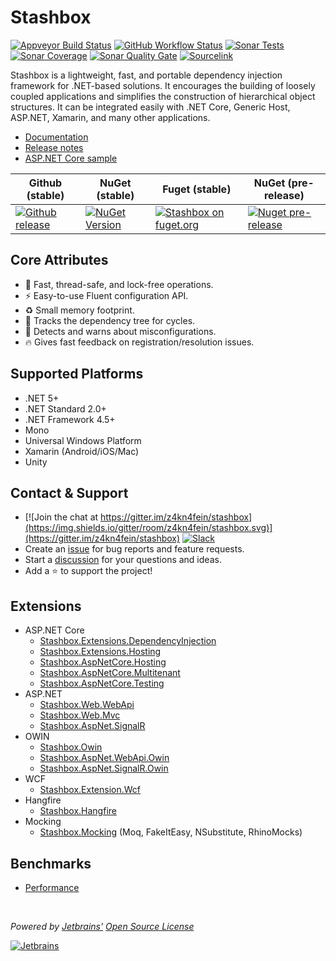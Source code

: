 # Stashbox
[![Appveyor Build Status](https://img.shields.io/appveyor/build/pcsajtai/stashbox?logo=appveyor&logoColor=white)](https://ci.appveyor.com/project/pcsajtai/stashbox/branch/master) 
[![GitHub Workflow Status](https://img.shields.io/github/actions/workflow/status/z4kn4fein/stashbox/linux-macOS-CI.yml?logo=GitHub&branch=master)](https://github.com/z4kn4fein/stashbox/actions/workflows/linux-macOS-CI.yml) 
[![Sonar Tests](https://img.shields.io/sonar/tests/z4kn4fein_stashbox?compact_message&logo=sonarcloud&server=https%3A%2F%2Fsonarcloud.io)](https://sonarcloud.io/project/overview?id=z4kn4fein_stashbox) 
[![Sonar Coverage](https://img.shields.io/sonar/coverage/z4kn4fein_stashbox?logo=SonarCloud&server=https%3A%2F%2Fsonarcloud.io)](https://sonarcloud.io/project/overview?id=z4kn4fein_stashbox) 
[![Sonar Quality Gate](https://img.shields.io/sonar/quality_gate/z4kn4fein_stashbox?logo=sonarcloud&server=https%3A%2F%2Fsonarcloud.io)](https://sonarcloud.io/project/overview?id=z4kn4fein_stashbox) 
[![Sourcelink](https://img.shields.io/badge/sourcelink-enabled-brightgreen.svg)](https://github.com/dotnet/sourcelink)

Stashbox is a lightweight, fast, and portable dependency injection framework for .NET-based solutions. It encourages the building of loosely coupled applications and simplifies the construction of hierarchical object structures. It can be integrated easily with .NET Core, Generic Host, ASP.NET, Xamarin, and many other applications.

- [Documentation](https://z4kn4fein.github.io/stashbox)
- [Release notes](https://github.com/z4kn4fein/stashbox/blob/master/CHANGELOG.md)
- [ASP.NET Core sample](https://github.com/z4kn4fein/stashbox-extensions-dependencyinjection/tree/master/sample)

Github (stable) | NuGet (stable) | Fuget (stable)                                                                                                                  | NuGet (pre-release)
--- | --- |---------------------------------------------------------------------------------------------------------------------------------| ---
[![Github release](https://img.shields.io/github/release/z4kn4fein/stashbox.svg)](https://github.com/z4kn4fein/stashbox/releases) | [![NuGet Version](https://buildstats.info/nuget/Stashbox)](https://www.nuget.org/packages/Stashbox/) | [![Stashbox on fuget.org](https://www.fuget.org/packages/Stashbox/badge.svg?v=5.14.0)](https://www.fuget.org/packages/Stashbox) | [![Nuget pre-release](https://img.shields.io/nuget/vpre/Stashbox)](https://www.nuget.org/packages/Stashbox/)

## Core Attributes
 - 🚀 Fast, thread-safe, and lock-free operations.
 - ⚡️ Easy-to-use Fluent configuration API.
 - ♻️ Small memory footprint.
 - 🔄 Tracks the dependency tree for cycles. 
 - 🚨 Detects and warns about misconfigurations.
 - 🔥 Gives fast feedback on registration/resolution issues.

## Supported Platforms
 - .NET 5+
 - .NET Standard 2.0+
 - .NET Framework 4.5+
 - Mono
 - Universal Windows Platform
 - Xamarin (Android/iOS/Mac)
 - Unity

## Contact & Support
- [![Join the chat at https://gitter.im/z4kn4fein/stashbox](https://img.shields.io/gitter/room/z4kn4fein/stashbox.svg)](https://gitter.im/z4kn4fein/stashbox) [![Slack](https://img.shields.io/badge/chat-on%20slack-orange.svg?style=flat)](https://3vj.short.gy/stashbox-slack)
- Create an [issue](https://github.com/z4kn4fein/stashbox/issues) for bug reports and feature requests.
- Start a [discussion](https://github.com/z4kn4fein/stashbox/discussions) for your questions and ideas.
- Add a ⭐️ to support the project!

## Extensions
- ASP.NET Core
    - [Stashbox.Extensions.DependencyInjection](https://github.com/z4kn4fein/stashbox-extensions-dependencyinjection)
    - [Stashbox.Extensions.Hosting](https://github.com/z4kn4fein/stashbox-extensions-dependencyinjection#net-generic-host)
    - [Stashbox.AspNetCore.Hosting](https://github.com/z4kn4fein/stashbox-extensions-dependencyinjection)
    - [Stashbox.AspNetCore.Multitenant](https://github.com/z4kn4fein/stashbox-extensions-dependencyinjection#multitenant)
    - [Stashbox.AspNetCore.Testing](https://github.com/z4kn4fein/stashbox-extensions-dependencyinjection#testing)
- ASP.NET
    - [Stashbox.Web.WebApi](https://github.com/z4kn4fein/stashbox-extensions/tree/main/src/stashbox-web-webapi)
    - [Stashbox.Web.Mvc](https://github.com/z4kn4fein/stashbox-extensions/tree/main/src/stashbox-web-mvc)
    - [Stashbox.AspNet.SignalR](https://github.com/z4kn4fein/stashbox-extensions/tree/main/src/stashbox-signalr)
- OWIN
    - [Stashbox.Owin](https://github.com/z4kn4fein/stashbox-extensions/tree/main/src/stashbox-owin)
    - [Stashbox.AspNet.WebApi.Owin](https://github.com/z4kn4fein/stashbox-extensions/tree/main/src/stashbox-webapi-owin)
    - [Stashbox.AspNet.SignalR.Owin](https://github.com/z4kn4fein/stashbox-extensions/tree/main/src/stashbox-signalr-owin)
- WCF
    - [Stashbox.Extension.Wcf](https://github.com/devworker55/stashbox-extension-wcf)
- Hangfire
    - [Stashbox.Hangfire](https://github.com/z4kn4fein/stashbox-extensions/tree/main/src/stashbox-hangfire)
- Mocking
    - [Stashbox.Mocking](https://github.com/z4kn4fein/stashbox-mocking) (Moq, FakeItEasy, NSubstitute, RhinoMocks)
 
## Benchmarks
 - [Performance](https://github.com/danielpalme/IocPerformance)
    
<br>

*Powered by [Jetbrains'](https://www.jetbrains.com/?from=Stashbox) [Open Source License](https://www.jetbrains.com/community/opensource/?from=Stashbox)*

[![Jetbrains](https://raw.githubusercontent.com/z4kn4fein/stashbox/master/assets/jetbrains.svg)](https://www.jetbrains.com/?from=Stashbox)
